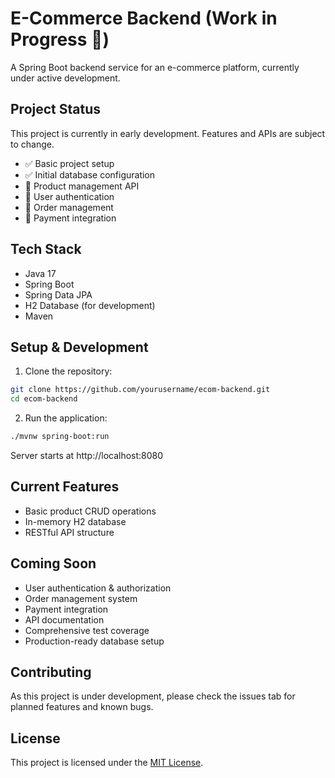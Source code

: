 ﻿# E-Commerce Backend (Work in Progress 🚧)

A Spring Boot backend service for an e-commerce platform, currently under active development.

## Project Status

This project is currently in early development. Features and APIs are subject to change.

- ✅ Basic project setup
- ✅ Initial database configuration
- 🚧 Product management API
- 📝 User authentication
- 📝 Order management
- 📝 Payment integration

## Tech Stack

- Java 17
- Spring Boot
- Spring Data JPA
- H2 Database (for development)
- Maven

## Setup & Development

1. Clone the repository:

```bash
git clone https://github.com/yourusername/ecom-backend.git
cd ecom-backend
```

2. Run the application:

```bash
./mvnw spring-boot:run
```

Server starts at http://localhost:8080

## Current Features

- Basic product CRUD operations
- In-memory H2 database
- RESTful API structure

## Coming Soon

- User authentication & authorization
- Order management system
- Payment integration
- API documentation
- Comprehensive test coverage
- Production-ready database setup

## Contributing

As this project is under development, please check the issues tab for planned features and known bugs.

## License

This project is licensed under the [MIT License](LICENSE).
